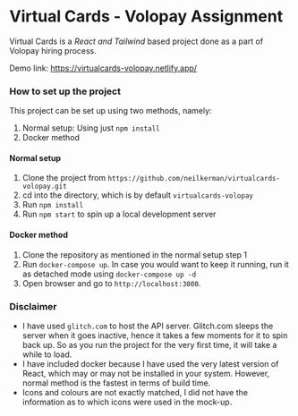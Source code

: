 # Virtual Cards - Volopay Assignment

Virtual Cards is a *React and Tailwind* based project done as a part of Volopay hiring process. 

Demo link: https://virtualcards-volopay.netlify.app/

### How to set up the project

This project can be set up using two methods, namely:
1. Normal setup: Using just `npm install`
2. Docker method

#### Normal setup
1. Clone the project from `https://github.com/neilkerman/virtualcards-volopay.git`
2. cd into the directory, which is by default `virtualcards-volopay`
3. Run `npm install`
4. Run `npm start` to spin up a local development server

#### Docker method
1. Clone the repository as mentioned in the normal setup step 1
2. Run `docker-compose up`. In case you would want to keep it running, run it as detached mode using `docker-compose up -d`
3. Open browser and go to `http://localhost:3000`.

### Disclaimer
- I have used `glitch.com` to host the API server. Glitch.com sleeps the server when it goes inactive, hence it takes a few moments for it to spin back up. So as you run the project for the very first time, it will take a while to load.
- I have included docker because I have used the very latest version of React, which may or may not be installed in your system. However, normal method is the fastest in terms of build time.
- Icons and colours are not exactly matched, I did not have the information as to which icons were used in the mock-up.